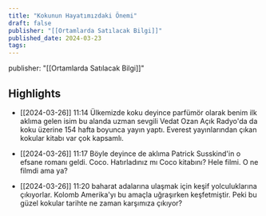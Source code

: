 ```yaml
---
title: "Kokunun Hayatımızdaki Önemi"
draft: false
publisher: "[[Ortamlarda Satılacak Bilgi]]"
published_date: 2024-03-23
tags:
---
```

publisher: "[[Ortamlarda Satılacak Bilgi]]"


## Highlights
* [[2024-03-26]] 11:14  Ülkemizde koku deyince parfümör olarak benim ilk aklıma gelen isim bu alanda uzman sevgili Vedat Ozan Açık Radyo'da da koku üzerine 154 hafta boyunca yayın yaptı. Everest yayınlarından çıkan kokular kitabı var çok kapsamlı.

* [[2024-03-26]] 11:17  Böyle deyince de aklıma Patrick Susskind'in o efsane romanı geldi. Coco. Hatırladınız mı Coco kitabını? Hele filmi. O ne filmdi ama ya?

* [[2024-03-26]] 11:20  baharat adalarına ulaşmak için keşif yolculuklarına çıkıyorlar. Kolomb Amerika'yı bu amaçla uğraşırken keşfetmiştir. Peki bu güzel kokular tarihte ne zaman karşımıza çıkıyor?

